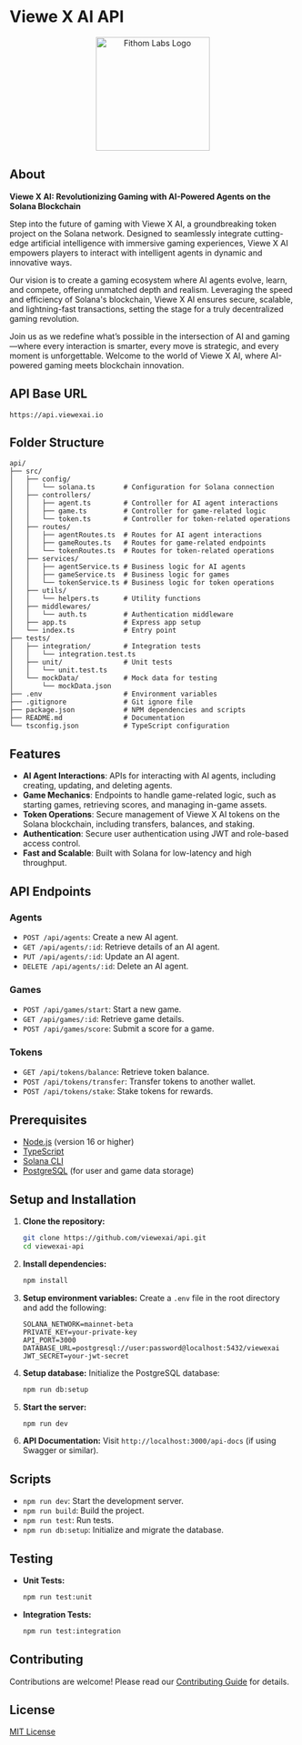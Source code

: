 # Viewe X AI API

<p align="center">
  <img src="https://avatars.githubusercontent.com/u/195435388?v=4" alt="Fithom Labs Logo" width="200" />
</p>

## About
**Viewe X AI: Revolutionizing Gaming with AI-Powered Agents on the Solana Blockchain**

Step into the future of gaming with Viewe X AI, a groundbreaking token project on the Solana network. Designed to seamlessly integrate cutting-edge artificial intelligence with immersive gaming experiences, Viewe X AI empowers players to interact with intelligent agents in dynamic and innovative ways.

Our vision is to create a gaming ecosystem where AI agents evolve, learn, and compete, offering unmatched depth and realism. Leveraging the speed and efficiency of Solana's blockchain, Viewe X AI ensures secure, scalable, and lightning-fast transactions, setting the stage for a truly decentralized gaming revolution.

Join us as we redefine what’s possible in the intersection of AI and gaming—where every interaction is smarter, every move is strategic, and every moment is unforgettable. Welcome to the world of Viewe X AI, where AI-powered gaming meets blockchain innovation.

## API Base URL
`https://api.viewexai.io`

## Folder Structure
```
api/
├── src/
│   ├── config/
│   │   └── solana.ts       # Configuration for Solana connection
│   ├── controllers/
│   │   ├── agent.ts        # Controller for AI agent interactions
│   │   ├── game.ts         # Controller for game-related logic
│   │   └── token.ts        # Controller for token-related operations
│   ├── routes/
│   │   ├── agentRoutes.ts  # Routes for AI agent interactions
│   │   ├── gameRoutes.ts   # Routes for game-related endpoints
│   │   └── tokenRoutes.ts  # Routes for token-related operations
│   ├── services/
│   │   ├── agentService.ts # Business logic for AI agents
│   │   ├── gameService.ts  # Business logic for games
│   │   └── tokenService.ts # Business logic for token operations
│   ├── utils/
│   │   └── helpers.ts      # Utility functions
│   ├── middlewares/
│   │   └── auth.ts         # Authentication middleware
│   ├── app.ts              # Express app setup
│   └── index.ts            # Entry point
├── tests/
│   ├── integration/        # Integration tests
│   │   └── integration.test.ts
│   ├── unit/               # Unit tests
│   │   └── unit.test.ts
│   └── mockData/           # Mock data for testing
│       └── mockData.json
├── .env                    # Environment variables
├── .gitignore              # Git ignore file
├── package.json            # NPM dependencies and scripts
├── README.md               # Documentation
└── tsconfig.json           # TypeScript configuration
```

## Features
- **AI Agent Interactions**: APIs for interacting with AI agents, including creating, updating, and deleting agents.
- **Game Mechanics**: Endpoints to handle game-related logic, such as starting games, retrieving scores, and managing in-game assets.
- **Token Operations**: Secure management of Viewe X AI tokens on the Solana blockchain, including transfers, balances, and staking.
- **Authentication**: Secure user authentication using JWT and role-based access control.
- **Fast and Scalable**: Built with Solana for low-latency and high throughput.

## API Endpoints
### Agents
- `POST /api/agents`: Create a new AI agent.
- `GET /api/agents/:id`: Retrieve details of an AI agent.
- `PUT /api/agents/:id`: Update an AI agent.
- `DELETE /api/agents/:id`: Delete an AI agent.

### Games
- `POST /api/games/start`: Start a new game.
- `GET /api/games/:id`: Retrieve game details.
- `POST /api/games/score`: Submit a score for a game.

### Tokens
- `GET /api/tokens/balance`: Retrieve token balance.
- `POST /api/tokens/transfer`: Transfer tokens to another wallet.
- `POST /api/tokens/stake`: Stake tokens for rewards.

## Prerequisites
- [Node.js](https://nodejs.org/) (version 16 or higher)
- [TypeScript](https://www.typescriptlang.org/)
- [Solana CLI](https://docs.solana.com/cli/install-solana-cli)
- [PostgreSQL](https://www.postgresql.org/) (for user and game data storage)

## Setup and Installation

1. **Clone the repository:**
   ```bash
   git clone https://github.com/viewexai/api.git
   cd viewexai-api
   ```

2. **Install dependencies:**
   ```bash
   npm install
   ```

3. **Setup environment variables:**
   Create a `.env` file in the root directory and add the following:
   ```env
   SOLANA_NETWORK=mainnet-beta
   PRIVATE_KEY=your-private-key
   API_PORT=3000
   DATABASE_URL=postgresql://user:password@localhost:5432/viewexai
   JWT_SECRET=your-jwt-secret
   ```

4. **Setup database:**
   Initialize the PostgreSQL database:
   ```bash
   npm run db:setup
   ```

5. **Start the server:**
   ```bash
   npm run dev
   ```

6. **API Documentation:**
   Visit `http://localhost:3000/api-docs` (if using Swagger or similar).

## Scripts
- `npm run dev`: Start the development server.
- `npm run build`: Build the project.
- `npm run test`: Run tests.
- `npm run db:setup`: Initialize and migrate the database.

## Testing
- **Unit Tests:**
  ```bash
  npm run test:unit
  ```
- **Integration Tests:**
  ```bash
  npm run test:integration
  ```

## Contributing
Contributions are welcome! Please read our [Contributing Guide](CONTRIBUTING.md) for details.

## License
[MIT License](LICENSE)

